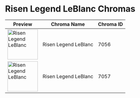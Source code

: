 # Risen Legend LeBlanc Chromas

| Preview | Chroma Name | Chroma ID |
|---|---|---|
| <img src='https://raw.communitydragon.org/latest/plugins/rcp-be-lol-game-data/global/default/v1/champion-chroma-images/7/7056.png' alt='Risen Legend LeBlanc' width='100'> | Risen Legend LeBlanc | 7056 |
| <img src='https://raw.communitydragon.org/latest/plugins/rcp-be-lol-game-data/global/default/v1/champion-chroma-images/7/7057.png' alt='Risen Legend LeBlanc' width='100'> | Risen Legend LeBlanc | 7057 |
